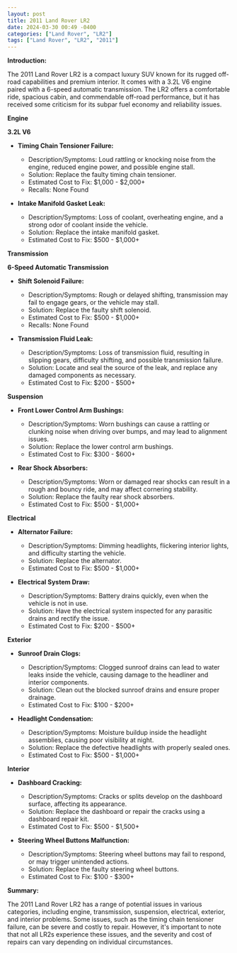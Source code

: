 ```yaml
---
layout: post
title: 2011 Land Rover LR2
date: 2024-03-30 00:49 -0400
categories: ["Land Rover", "LR2"]
tags: ["Land Rover", "LR2", "2011"]
---
```

**Introduction:**

The 2011 Land Rover LR2 is a compact luxury SUV known for its rugged off-road capabilities and premium interior. It comes with a 3.2L V6 engine paired with a 6-speed automatic transmission. The LR2 offers a comfortable ride, spacious cabin, and commendable off-road performance, but it has received some criticism for its subpar fuel economy and reliability issues.

**Engine**

**3.2L V6**

* **Timing Chain Tensioner Failure:**
    * Description/Symptoms: Loud rattling or knocking noise from the engine, reduced engine power, and possible engine stall.
    * Solution: Replace the faulty timing chain tensioner.
    * Estimated Cost to Fix: $1,000 - $2,000+
    * Recalls: None Found

* **Intake Manifold Gasket Leak:**
    * Description/Symptoms: Loss of coolant, overheating engine, and a strong odor of coolant inside the vehicle.
    * Solution: Replace the intake manifold gasket.
    * Estimated Cost to Fix: $500 - $1,000+

**Transmission**

**6-Speed Automatic Transmission**

* **Shift Solenoid Failure:**
    * Description/Symptoms: Rough or delayed shifting, transmission may fail to engage gears, or the vehicle may stall.
    * Solution: Replace the faulty shift solenoid.
    * Estimated Cost to Fix: $500 - $1,000+
    * Recalls: None Found

* **Transmission Fluid Leak:**
    * Description/Symptoms: Loss of transmission fluid, resulting in slipping gears, difficulty shifting, and possible transmission failure.
    * Solution: Locate and seal the source of the leak, and replace any damaged components as necessary.
    * Estimated Cost to Fix: $200 - $500+

**Suspension**

* **Front Lower Control Arm Bushings:**
    * Description/Symptoms: Worn bushings can cause a rattling or clunking noise when driving over bumps, and may lead to alignment issues.
    * Solution: Replace the lower control arm bushings.
    * Estimated Cost to Fix: $300 - $600+

* **Rear Shock Absorbers:**
    * Description/Symptoms: Worn or damaged rear shocks can result in a rough and bouncy ride, and may affect cornering stability.
    * Solution: Replace the faulty rear shock absorbers.
    * Estimated Cost to Fix: $500 - $1,000+

**Electrical**

* **Alternator Failure:**
    * Description/Symptoms: Dimming headlights, flickering interior lights, and difficulty starting the vehicle.
    * Solution: Replace the alternator.
    * Estimated Cost to Fix: $500 - $1,000+

* **Electrical System Draw:**
    * Description/Symptoms: Battery drains quickly, even when the vehicle is not in use.
    * Solution: Have the electrical system inspected for any parasitic drains and rectify the issue.
    * Estimated Cost to Fix: $200 - $500+

**Exterior**

* **Sunroof Drain Clogs:**
    * Description/Symptoms: Clogged sunroof drains can lead to water leaks inside the vehicle, causing damage to the headliner and interior components.
    * Solution: Clean out the blocked sunroof drains and ensure proper drainage.
    * Estimated Cost to Fix: $100 - $200+

* **Headlight Condensation:**
    * Description/Symptoms: Moisture buildup inside the headlight assemblies, causing poor visibility at night.
    * Solution: Replace the defective headlights with properly sealed ones.
    * Estimated Cost to Fix: $500 - $1,000+

**Interior**

* **Dashboard Cracking:**
    * Description/Symptoms: Cracks or splits develop on the dashboard surface, affecting its appearance.
    * Solution: Replace the dashboard or repair the cracks using a dashboard repair kit.
    * Estimated Cost to Fix: $500 - $1,500+

* **Steering Wheel Buttons Malfunction:**
    * Description/Symptoms: Steering wheel buttons may fail to respond, or may trigger unintended actions.
    * Solution: Replace the faulty steering wheel buttons.
    * Estimated Cost to Fix: $100 - $300+

**Summary:**

The 2011 Land Rover LR2 has a range of potential issues in various categories, including engine, transmission, suspension, electrical, exterior, and interior problems. Some issues, such as the timing chain tensioner failure, can be severe and costly to repair. However, it's important to note that not all LR2s experience these issues, and the severity and cost of repairs can vary depending on individual circumstances.
